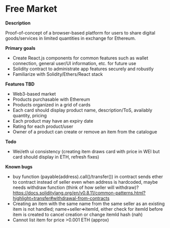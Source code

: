 # Free Market

**Description**

Proof-of-concept of a browser-based platform for users to share digital goods/services in limited quantities in exchange for Ethereum.


**Primary goals**

 - Create React.js components for common features such as wallet connection, general user/UI information, etc. for future use
 - Solidity contract to administrate app features securely and robustly
 - Familiarize with Solidity/Ethers/React stack


**Features TBD**

 - Web3-based market
 - Products purchasable with Ethereum
 - Products organized in a grid of cards
 - Each card should display product name, description/ToS, availably quantity, pricing
 - Each product may have an expiry date 
 - Rating for each product/user
 - Owner of a product can create or remove an item from the catalogue

**Todo**

 - Wei/eth ui consistency (creating item draws card with price in WEI but card should display in ETH, refresh fixes)

 **Known bugs**

 - buy function (payable(address).call()/transfer()) in contract sends ether to contract instead of seller even when address is hardcoded, maybe needs withdraw function (think of how seller will withdraw)? https://docs.soliditylang.org/en/v0.8.11/common-patterns.html?highlight=transfer#withdrawal-from-contracts
 - Creating an item with the same name from the same seller as an existing item is not handled; name+seller=>itemId, either check for itemId before item is created to cancel creation or change itemId hash (nah)
 - Cannot list item for price >0.001 ETH (approx)

